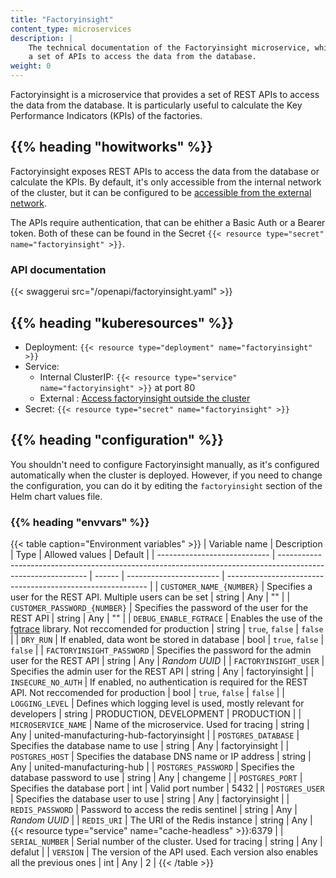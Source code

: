 ```yaml
---
title: "Factoryinsight"
content_type: microservices
description: |
    The technical documentation of the Factoryinsight microservice, which exposes
    a set of APIs to access the data from the database.
weight: 0
---
```


<!-- overview -->

Factoryinsight is a microservice that provides a set of REST APIs to access the
data from the database. It is particularly useful to calculate the Key
Performance Indicators (KPIs) of the factories.

## {{% heading "howitworks" %}}

Factoryinsight exposes REST APIs to access the data from the database or calculate
the KPIs. By default, it's only accessible from the internal network of the
cluster, but it can be configured to be
[accessible from the external network](/docs/production-guide/administration/access-factoryinsight-outside-cluster/).

The APIs require authentication, that can be ehither a Basic Auth or a Bearer
token. Both of these can be found in the Secret `{{< resource type="secret" name="factoryinsight" >}}`.

### API documentation

{{< swaggerui src="/openapi/factoryinsight.yaml" >}}

<!-- body -->

## {{% heading "kuberesources" %}}

- Deployment: `{{< resource type="deployment" name="factoryinsight" >}}`
- Service:
  - Internal ClusterIP: `{{< resource type="service" name="factoryinsight" >}}` at
    port 80
  - External : [Access factoryinsight outside the cluster](/docs/production-guide/administration/access-factoryinsight-outside-cluster/)
- Secret: `{{< resource type="secret" name="factoryinsight" >}}`

## {{% heading "configuration" %}}

You shouldn't need to configure Factoryinsight manually, as it's configured
automatically when the cluster is deployed. However, if you need to change the
configuration, you can do it by editing the `factoryinsight` section of the Helm
chart values file.

### {{% heading "envvars" %}}

{{< table caption="Environment variables" >}}
| Variable name                | Description                                                                                                  | Type   | Allowed values          | Default                                                    |
| ---------------------------- | ------------------------------------------------------------------------------------------------------------ | ------ | ----------------------- | ---------------------------------------------------------- |
| `CUSTOMER_NAME_{NUMBER}`     | Specifies a user for the REST API. Multiple users can be set                                                 | string | Any                     | ""                                                         |
| `CUSTOMER_PASSWORD_{NUMBER}` | Specifies the password of the user for the REST API                                                          | string | Any                     | ""                                                         |
| `DEBUG_ENABLE_FGTRACE`       | Enables the use of the [fgtrace](https://github.com/felixge/fgtrace) library. Not reccomended for production | string | `true`, `false`         | `false`                                                    |
| `DRY_RUN`                    | If enabled, data wont be stored in database                                                                  | bool   | `true`, `false`         | `false`                                                    |
| `FACTORYINSIGHT_PASSWORD`    | Specifies the password for the admin user for the REST API                                                   | string | Any                     | _Random UUID_                                              |
| `FACTORYINSIGHT_USER`        | Specifies the admin user for the REST API                                                                    | string | Any                     | factoryinsight                                             |
| `INSECURE_NO_AUTH`           | If enabled, no authentication is required for the REST API. Not reccomended for production                   | bool   | `true`, `false`         | `false`                                                    |
| `LOGGING_LEVEL`              | Defines which logging level is used, mostly relevant for developers                                          | string | PRODUCTION, DEVELOPMENT | PRODUCTION                                                 |
| `MICROSERVICE_NAME`          | Name of the microservice. Used for tracing                                                                   | string | Any                     | united-manufacturing-hub-factoryinsight                    |
| `POSTGRES_DATABASE`          | Specifies the database name to use                                                                           | string | Any                     | factoryinsight                                             |
| `POSTGRES_HOST`              | Specifies the database DNS name or IP address                                                                | string | Any                     | united-manufacturing-hub                                   |
| `POSTGRES_PASSWORD`          | Specifies the database password to use                                                                       | string | Any                     | changeme                                                   |
| `POSTGRES_PORT`              | Specifies the database port                                                                                  | int    | Valid port number       | 5432                                                       |
| `POSTGRES_USER`              | Specifies the database user to use                                                                           | string | Any                     | factoryinsight                                             |
| `REDIS_PASSWORD`             | Password to access the redis sentinel                                                                        | string | Any                     | _Random UUID_                                              |
| `REDIS_URI`                  | The URI of the Redis instance                                                                                | string | Any                     | {{< resource type="service" name="cache-headless" >}}:6379 |
| `SERIAL_NUMBER`              | Serial number of the cluster. Used for tracing                                                               | string | Any                     | defalut                                                    |
| `VERSION`                    | The version of the API used. Each version also enables all the previous ones                                 | int    | Any                     | 2                                                          |
{{< /table >}}

